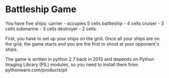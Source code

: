 # Battleship Game

You have five ships:
carrier - occupies 5 cells
battleship - 4 cells
cruiser - 3 cells
submarine - 3 cells
destroyer - 2 cells.

First, you have to set up your ships on the grid. Once all your ships are on the grid, the game starts and you are the
first to shoot at your opponent's ships.

The game is written in python 2.7 back in 2013 and depends on Python Imaging Library (PIL) modules, so you need to install them from pythonware.com/products/pil
